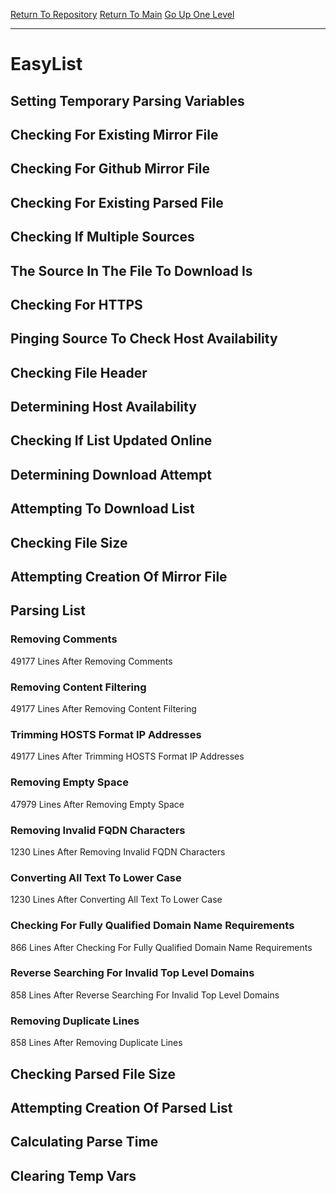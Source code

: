 [Return To Repository](https://github.com/deathbybandaid/piholeparser/)
[Return To Main](https://github.com/deathbybandaid/piholeparser/blob/master/RecentRunLogs/Mainlog.md)
[Go Up One Level](https://github.com/deathbybandaid/piholeparser/blob/master/RecentRunLogs/TopLevelScripts/30-Processing-External-Blacklists.md)
____________________________________
# EasyList
## Setting Temporary Parsing Variables
## Checking For Existing Mirror File
## Checking For Github Mirror File
## Checking For Existing Parsed File
## Checking If Multiple Sources
## The Source In The File To Download Is
## Checking For HTTPS
## Pinging Source To Check Host Availability
## Checking File Header
## Determining Host Availability
## Checking If List Updated Online
## Determining Download Attempt
## Attempting To Download List
## Checking File Size
## Attempting Creation Of Mirror File
## Parsing List
### Removing Comments
49177 Lines After Removing Comments
### Removing Content Filtering
49177 Lines After Removing Content Filtering
### Trimming HOSTS Format IP Addresses
49177 Lines After Trimming HOSTS Format IP Addresses
### Removing Empty Space
47979 Lines After Removing Empty Space
### Removing Invalid FQDN Characters
1230 Lines After Removing Invalid FQDN Characters
### Converting All Text To Lower Case
1230 Lines After Converting All Text To Lower Case
### Checking For Fully Qualified Domain Name Requirements
866 Lines After Checking For Fully Qualified Domain Name Requirements
### Reverse Searching For Invalid Top Level Domains
858 Lines After Reverse Searching For Invalid Top Level Domains
### Removing Duplicate Lines
858 Lines After Removing Duplicate Lines
## Checking Parsed File Size
## Attempting Creation Of Parsed List
## Calculating Parse Time
## Clearing Temp Vars
